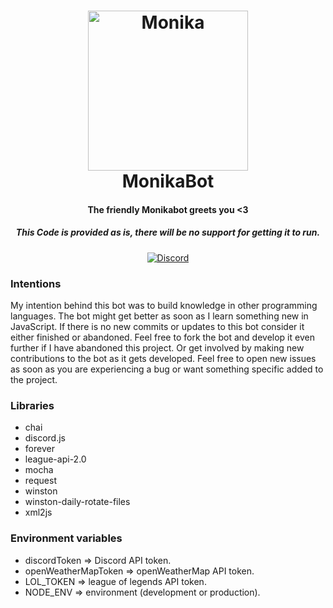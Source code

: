 <h1 align="center">
    <a href="https://discord.gg/JtFFkzk"><img src="http://lolisafe.monikabot.moe/7QSiVpxGnfzLDjoC5PDD4DO26KIva6WI.png" width="256px" alt="Monika"></a>
  <br>
    MonikaBot
  <br>
 </h1>
<h4 align="center">The friendly Monikabot greets you <3</h4>
<h5 align="center">This Code is provided as is, there will be no support for getting it to run.</h5>
  <p align="center">
      <a href="https://discord.gg/JtFFkzk" target="_blank"><img src="https://discordapp.com/api/guilds/407276426841030666/embed.png" alt="Discord"></a>
  </p>

### Intentions
My intention behind this bot was to build knowledge in other programming 
languages. The bot might get better as soon as I learn something new in JavaScript.
If there is no new commits or updates to this bot consider it either finished
or abandoned. Feel free to fork the bot and develop it even further if I have abandoned this project.
Or get involved by making new contributions to the bot as it gets developed.
Feel free to open new issues as soon as you are experiencing a bug or want something specific added to the project.

### Libraries
* chai
* discord.js
* forever
* league-api-2.0
* mocha
* request
* winston
* winston-daily-rotate-files
* xml2js

### Environment variables
* discordToken => Discord API token.
* openWeatherMapToken => openWeatherMap API token.
* LOL_TOKEN => league of legends API token.
* NODE_ENV => environment (development or production).
